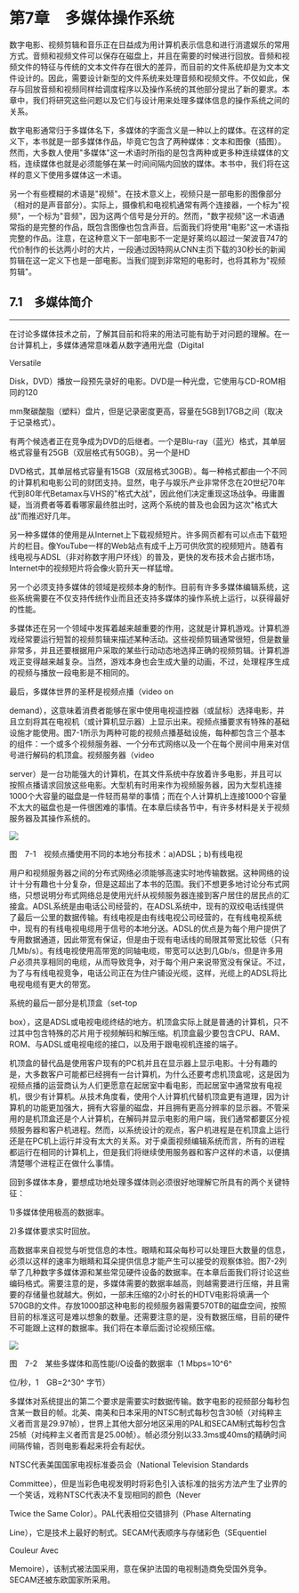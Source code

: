# 第7章　多媒体操作系统

数字电影、视频剪辑和音乐正在日益成为用计算机表示信息和进行消遣娱乐的常用方式。音频和视频文件可以保存在磁盘上，并且在需要的时候进行回放。音频和视频文件的特征与传统的文本文件存在很大的差异，而目前的文件系统却是为文本文件设计的。因此，需要设计新型的文件系统来处理音频和视频文件。不仅如此，保存与回放音频和视频同样给调度程序以及操作系统的其他部分提出了新的要求。本章中，我们将研究这些问题以及它们与设计用来处理多媒体信息的操作系统之间的关系。

数字电影通常归于多媒体名下，多媒体的字面含义是一种以上的媒体。在这样的定义下，本书就是一部多媒体作品，毕竟它包含了两种媒体：文本和图像（插图）。然而，大多数人使用"多媒体"这一术语时所指的是包含两种或更多种连续媒体的文档，连续媒体也就是必须能够在某一时间间隔内回放的媒体。本书中，我们将在这样的意义下使用多媒体这一术语。

另一个有些模糊的术语是"视频"。在技术意义上，视频只是一部电影的图像部分（相对的是声音部分）。实际上，摄像机和电视机通常有两个连接器，一个标为"视频"，一个标为"音频"，因为这两个信号是分开的。然而，"数字视频"这一术语通常指的是完整的作品，既包含图像也包含声音。后面我们将使用"电影"这一术语指完整的作品。注意，在这种意义下一部电影不一定是好莱坞以超过一架波音747的代价制作的长达两小时的大片，一段通过因特网从CNN主页下载的30秒长的新闻剪辑在这一定义下也是一部电影。当我们提到非常短的电影时，也将其称为"视频剪辑"。

## 7.1　多媒体简介

---

在讨论多媒体技术之前，了解其目前和将来的用法可能有助于对问题的理解。在一台计算机上，多媒体通常意味着从数字通用光盘（Digital

Versatile

Disk，DVD）播放一段预先录好的电影。DVD是一种光盘，它使用与CD-ROM相同的120

mm聚碳酸脂（塑料）盘片，但是记录密度更高，容量在5GB到17GB之间（取决于记录格式）。

有两个候选者正在竞争成为DVD的后继者。一个是Blu-ray（蓝光）格式，其单层格式容量有25GB（双层格式有50GB）。另一个是HD

DVD格式，其单层格式容量有15GB（双层格式30GB）。每一种格式都由一个不同的计算机和电影公司的财团支持。显然，电子与娱乐产业非常怀念在20世纪70年代到80年代Betamax与VHS的"格式大战"，因此他们决定重现这场战争。毋庸置疑，当消费者等着看哪家最终胜出时，这两个系统的普及也会因为这次"格式大战"而推迟好几年。

另一种多媒体的使用是从Internet上下载视频短片。许多网页都有可以点击下载短片的栏目。像YouTube一样的Web站点有成千上万可供欣赏的视频短片。随着有线电视与ADSL（非对称数字用户环线）的普及，更快的发布技术会占据市场，Internet中的视频短片将会像火箭升天一样猛增。

另一个必须支持多媒体的领域是视频本身的制作。目前有许多多媒体编辑系统，这些系统需要在不仅支持传统作业而且还支持多媒体的操作系统上运行，以获得最好的性能。

多媒体还在另一个领域中发挥着越来越重要的作用，这就是计算机游戏。计算机游戏经常要运行短暂的视频剪辑来描述某种活动。这些视频剪辑通常很短，但是数量非常多，并且还要根据用户采取的某些行动动态地选择正确的视频剪辑。计算机游戏正变得越来越复杂。当然，游戏本身也会生成大量的动画，不过，处理程序生成的视频与播放一段电影是不相同的。

最后，多媒体世界的圣杯是视频点播（video on

demand），这意味着消费者能够在家中使用电视遥控器（或鼠标）选择电影，并且立刻将其在电视机（或计算机显示器）上显示出来。视频点播要求有特殊的基础设施才能使用。图7-1所示为两种可能的视频点播基础设施，每种都包含三个基本的组件：一个或多个视频服务器、一个分布式网络以及一个在每个房间中用来对信号进行解码的机顶盒。视频服务器（video

server）是一台功能强大的计算机，在其文件系统中存放着许多电影，并且可以按照点播请求回放这些电影。大型机有时用来作为视频服务器，因为大型机连接1000个大容量的磁盘是一件轻而易举的事情；而在个人计算机上连接1000个容量不太大的磁盘也是一件很困难的事情。在本章后续各节中，有许多材料是关于视频服务器及其操作系统的。

![](assets/Image00230-20210822112059-fcyotjr.jpeg)

图　7-1　视频点播使用不同的本地分布技术：a)ADSL；b)有线电视

用户和视频服务器之间的分布式网络必须能够高速实时地传输数据。这种网络的设计十分有趣也十分复杂，但是这超出了本书的范围。我们不想更多地讨论分布式网络，只想说明分布式网络总是使用光纤从视频服务器连接到客户居住的居民点的汇接盒。ADSL系统是由电话公司经营的，在ADSL系统中，现有的双绞电话线提供了最后一公里的数据传输。有线电视是由有线电视公司经营的，在有线电视系统中，现有的有线电视电缆用于信号的本地分送。ADSL的优点是为每个用户提供了专用数据通道，因此带宽有保证，但是由于现有电话线的局限其带宽比较低（只有几Mb/s）。有线电视使用高带宽的同轴电缆，带宽可以达到几Gb/s，但是许多用户必须共享相同的电缆，从而导致竞争，对于每个用户来说带宽没有保证。不过，为了与有线电视竞争，电话公司正在为住户铺设光缆，这样，光缆上的ADSL将比电视电缆有更大的带宽。

系统的最后一部分是机顶盒（set-top

box），这是ADSL或电视电缆终结的地方。机顶盒实际上就是普通的计算机，只不过其中包含特殊的芯片用于视频解码和解压缩。机顶盒最少要包含CPU、RAM、ROM、与ADSL或电视电缆的接口，以及用于跟电视机连接的端子。

机顶盒的替代品是使用客户现有的PC机并且在显示器上显示电影。十分有趣的是，大多数客户可能都已经拥有一台计算机，为什么还要考虑机顶盒呢，这是因为视频点播的运营商认为人们更愿意在起居室中看电影，而起居室中通常放有电视机，很少有计算机。从技术角度看，使用个人计算机代替机顶盒更有道理，因为计算机的功能更加强大，拥有大容量的磁盘，并且拥有更高分辨率的显示器。不管采用的是机顶盒还是个人计算机，在解码并显示电影的用户端，我们通常都要区分视频服务器和客户机进程。然而，以系统设计的观点，客户机进程是在机顶盒上运行还是在PC机上运行并没有太大的关系。对于桌面视频编辑系统而言，所有的进程都运行在相同的计算机上，但是我们将继续使用服务器和客户这样的术语，以便搞清楚哪个进程正在做什么事情。

回到多媒体本身，要想成功地处理多媒体则必须很好地理解它所具有的两个关键特征：

1)多媒体使用极高的数据率。

2)多媒体要求实时回放。

高数据率来自视觉与听觉信息的本性。眼睛和耳朵每秒可以处理巨大数量的信息，必须以这样的速率为眼睛和耳朵提供信息才能产生可以接受的观察体验。图7-2列举了几种数字多媒体源和某些常见硬件设备的数据率。在本章后面我们将讨论这些编码格式。需要注意的是，多媒体需要的数据率越高，则越需要进行压缩，并且需要的存储量也就越大。例如，一部未压缩的2小时长的HDTV电影将填满一个570GB的文件。存放1000部这种电影的视频服务器需要570TB的磁盘空间，按照目前的标准这可是难以想象的数量。还需要注意的是，没有数据压缩，目前的硬件不可能跟上这样的数据率。我们将在本章后面讨论视频压缩。

![](assets/Image00231-20210822112059-9g5kewo.jpeg)

图　7-2　某些多媒体和高性能I/O设备的数据率（1 Mbps=10^6^

位/秒，1　GB=2^30^ 字节）

多媒体对系统提出的第二个要求是需要实时数据传输。数字电影的视频部分每秒包含某一数目的帧。北美、南美和日本采用的NTSC制式每秒包含30帧（对纯粹主义者而言是29.97帧），世界上其他大部分地区采用的PAL和SECAM制式每秒包含25帧（对纯粹主义者而言是25.00帧）。帧必须分别以33.3ms或40ms的精确时间间隔传输，否则电影看起来将会有起伏。

NTSC代表美国国家电视标准委员会（National Television Standards

Committee），但是当彩色电视发明时将彩色引入该标准的拙劣方法产生了业界的一个笑话，戏称NTSC代表决不复现相同的颜色（Never

Twice the Same Color）。PAL代表相位交错排列（Phase Alternating

Line），它是技术上最好的制式。SECAM代表顺序与存储彩色（SEquentiel

Couleur Avec

Memoire），该制式被法国采用，意在保护法国的电视制造商免受国外竞争。SECAM还被东欧国家所采用。